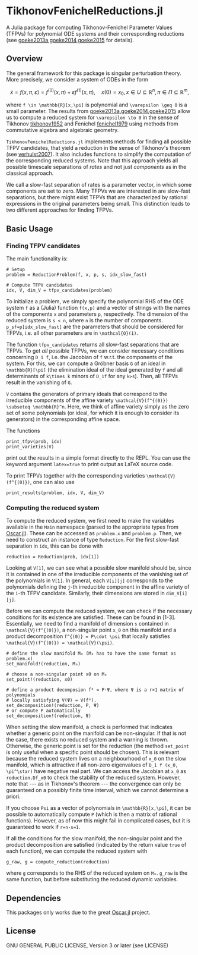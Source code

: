 # TikhonovFenichelReductions.jl

A Julia package for computing Tikhonov-Fenichel Parameter Values (TFPVs) for
polynomial ODE systems and their corresponding reductions (see 
[goeke2013a,goeke2014,goeke2015](@cite) for details).

## Overview
The general framework for this package is singular perturbation theory.
More precisely, we consider a system of ODEs in the form 
```math
\dot{x} = f(x,\pi, \varepsilon) = f^{(0)}(x,\pi) + \varepsilon f^{(1)}(x,\pi), 

\quad x(0)=x_0, x \in U\subseteq\mathbb{R}^n, \pi \in \Pi \subseteq \mathbb{R}^m,
```
where ``f \in \mathbb{R}[x,\pi]`` is polynomial and ``\varepsilon \geq 0`` is a
small parameter. 
The results from [goeke2013a,goeke2014,goeke2015](@cite) allow us to compute a
reduced system for ``\varepsilon \to 0`` in the sense of Tikhonov
[tikhonov1952](@cite) and Fenichel [fenichel1979](@cite) using methods from
commutative algebra and algebraic geometry. 

`TikhonovFenichelReductions.jl` implements methods for finding all possible TFPV
candidates,
that yield a reduction in the sense of Tikhonov's theorem (see
[verhulst2007](@cite)).
It also includes functions to simplify the computation of the corresponding
reduced systems.
Note that this approach yields all possible timescale separations of _rates_ and
not just _components_ as in the classical approach.

We call a slow-fast separation of rates is a parameter vector, in which some
components are set to zero. 
Many TFPVs we are interested in are slow-fast separations, but there might
exist TFPVs that are characterized by rational expressions in the original
parameters being small. 
This distinction leads to two different approaches for finding TFPVs.

## Basic Usage 

### Finding TFPV candidates
The main functionality is:
~~~
# Setup
problem = ReductionProblem(f, x, p, s, idx_slow_fast)

# Compute TFPV candidates
idx, V, dim_V = tfpv_candidates(problem)
~~~
To initialize a problem, we simply specify the polynomial RHS of the ODE system
``f`` as a (Julia) function `f(x,p)` and a vector of strings with the names of
the components `x` and parameters `p`, respectively.
The dimension of the reduced system is `s < n`, where `n` is the number of
components.  
`p_sf=p[idx_slow_fast]` are the parameters that should be considered for TFPVs,
i.e. all other parameters are in ``\mathcal{O}(1)``. 

The function `tfpv_candidates` returns all slow-fast separations that are TFPVs.
To get *all* possible TFPVs, we can consider necessary conditions concerning
``D_1 f``, i.e. the Jacobian of ``f`` w.r.t. the components of the system.
For this, we can compute a Gröbner basis `G` of an ideal in ``\mathbb{R}[\pi]``
(the elimination ideal of the ideal generated by ``f`` and all determinants of
``k\times k`` minors of ``D_1f`` for any ``k>s``). 
Then, all TFPVs result in the vanishing of `G`.

`V` contains the generators of primary ideals that correspond to the irreducible
components of the affine variety ``\mathcal{V}(f^{(0)}) \subseteq
\mathbb{R}^n``. 
Here, we think of affine variety simply as the zero set of some polynomials (or
ideal, for which it is enough to consider its generators) in the corresponding
affine space.

The functions 
~~~
print_tfpv(prob, idx)
print_varieties(V)
~~~
print out the results in a simple format directly to the REPL. 
You can use the keyword argument `latex=true` to print output as LaTeX source
code. 

To print TFPVs together with the corresponding varieties
``\mathcal{V}(f^{(0)})``, one can also use 
~~~
print_results(problem, idx, V, dim_V)
~~~

### Computing the reduced system

To compute the reduced system, we first need to make the variables available in
the `Main` namespace (parsed to the appropriate types from 
[Oscar.jl](https://www.oscar-system.org/)).
These can be accessed as `problem.x` and `problem.p`. 
Then, we need to construct an instance of type `Reduction`. 
For the first slow-fast separation in `idx`, this can be done with 
~~~
reduction = Reduction(prob, idx[1])
~~~
Looking at `V[1]`, we can see what a possible slow manifold should be, 
since it is contained in one of the irreducible components of the vanishing set
of the polynomials in `V[1]`.
In general, each `V[i][j]` corresponds to the polynomials defining the `j`-th
irreducible component in the affine variety of the `i`-th TFPV candidate.
Similarly, their dimensions are stored in `dim_V[i][j]`.

Before we can compute the reduced system, we can check if the necessary
conditions for its existence are satisfied. 
These can be found in [1-3]. 
Essentially, we need to find a manifold of dimension ``s`` contained in
``\mathcal{V}(f^{(0)})``, a non-singular point ``x_0`` on this
manifold and a product decomposition ``f^{(0)} = P\cdot \psi``
that locally satisfies ``\mathcal{V}(f^{(0)}) = \mathcal{V}(\psi)``.

~~~
# define the slow manifold M₀ (M₀ has to have the same format as problem.x)
set_manifold!(reduction, M₀)

# choose a non-singular point x0 on M₀
set_point!(reduction, x0)

# define a product decomposion f⁰ = P⋅Ψ, where Ψ is a r×1 matrix of polynomials
# locally satisfying V(Ψ) = V(f⁰). 
set_decomposition!(reduction, P, Ψ)
# or compute P automatically
set_decomposition!(reduction, Ψ)
~~~

When setting the slow manifold, a check is performed that indicates whether a
generic point on the manifold can be non-singular.
If that is not the case, there exists no reduced system and a warning is thrown.
Otherwise, the generic point is set for the reduction (the method `set_point` is
only useful when a specific point should be chosen).
This is relevant because the reduced system lives on a neighbourhood of ``x_0``
on the slow manifold, which is attractive if all non-zero eigenvalues of ``D_1 f
(x_0, \pi^\star)`` have negative real part.
We can access the Jacobian at ``x_0`` as `reduction.Df_x0` to check the
stability of the reduced system.
However, note that --- as in Tikhonov's theorem --- the convergence can only be
guaranteed on a possibly finite time interval, which we cannot determine a
priori.

If you choose `Psi` as a vector of polynomials in ``\mathbb{R}[x,\pi]``, it can
be possible to automatically compute `P` (which is then a matrix of rational
functions). 
However, as of now this might fail in complicated cases, but it is guaranteed to
work if ``r=n-s=1``.

If all the conditions for the slow manifold, the non-singular point and the
product decomposition are satisfied (indicated by the return value `true` of
each function), we can compute the reduced system with
~~~
g_raw, g = compute_reduction(reduction)
~~~
where `g` corresponds to the RHS of the reduced system on `M₀`.
`g_raw` is the same function, but before substituting the reduced dynamic variables.

## Dependencies
This packages only works due to the great [Oscar.jl](https://www.oscar-system.org/) project.

## License
GNU GENERAL PUBLIC LICENSE, Version 3 or later (see LICENSE)
